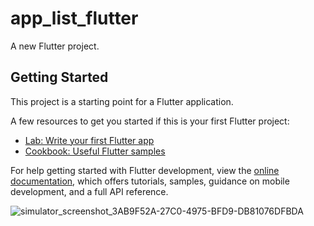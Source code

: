 # app_list_flutter

A new Flutter project.

## Getting Started

This project is a starting point for a Flutter application.

A few resources to get you started if this is your first Flutter project:

- [Lab: Write your first Flutter app](https://docs.flutter.dev/get-started/codelab)
- [Cookbook: Useful Flutter samples](https://docs.flutter.dev/cookbook)

For help getting started with Flutter development, view the
[online documentation](https://docs.flutter.dev/), which offers tutorials,
samples, guidance on mobile development, and a full API reference.

![simulator_screenshot_3AB9F52A-27C0-4975-BFD9-DB81076DFBDA](https://github.com/IrvingGuerra/flutter_app/assets/37481550/c1946b80-1802-4555-a869-8ba7a3464298)
